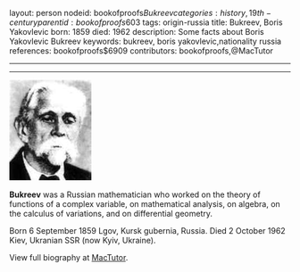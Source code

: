 layout: person
nodeid: bookofproofs$Bukreev
categories: history,19th-century
parentid: bookofproofs$603
tags: origin-russia
title: Bukreev, Boris Yakovlevic
born: 1859
died: 1962
description: Some facts about Boris Yakovlevic Bukreev
keywords: bukreev, boris yakovlevic,nationality russia
references: bookofproofs$6909
contributors: bookofproofs,@MacTutor

---


---

![Bukreev.jpg](https://github.com/bookofproofs/bookofproofs.github.io/blob/main/_sources/_assets/images/portraits/Bukreev.jpg?raw=true)

**Bukreev** was a Russian mathematician who worked on the theory of functions of a complex variable, on mathematical analysis, on algebra, on the calculus of variations, and on differential geometry.

Born 6 September 1859 Lgov, Kursk gubernia, Russia. Died 2 October 1962 Kiev, Ukranian SSR (now Kyiv, Ukraine).


View full biography at [MacTutor](https://mathshistory.st-andrews.ac.uk/Biographies/Bukreev/).